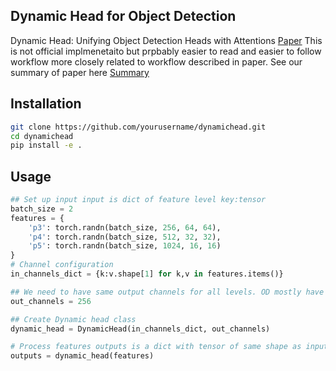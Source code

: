 
## Dynamic Head for Object Detection

Dynamic Head: Unifying Object Detection Heads with Attentions  [Paper](https://arxiv.org/pdf/2106.08322)
This is not official implmenetaito but prpbably easier to read and easier to follow workflow more closely related to workflow described in paper. See our summary of paper here 
[Summary](https://github.com/Asad-Ismail/Paper-Summaries/tree/main/ImageOD)

## Installation

```bash
git clone https://github.com/yourusername/dynamichead.git
cd dynamichead
pip install -e .
```

## Usage

```python
## Set up input input is dict of feature level key:tensor
batch_size = 2
features = {
    'p3': torch.randn(batch_size, 256, 64, 64),
    'p4': torch.randn(batch_size, 512, 32, 32),
    'p5': torch.randn(batch_size, 1024, 16, 16)
}
# Channel configuration
in_channels_dict = {k:v.shape[1] for k,v in features.items()}

## We need to have same output channels for all levels. OD mostly have that but to make sure 
out_channels = 256

## Create Dynamic head class
dynamic_head = DynamicHead(in_channels_dict, out_channels)

# Process features outputs is a dict with tensor of same shape as input dict
outputs = dynamic_head(features)
```